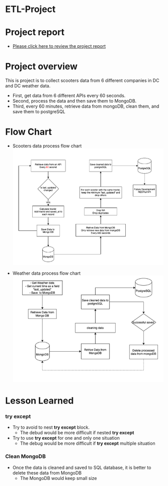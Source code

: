 # ETL-Project

# Project report

- <a href="report.md">Please click here to review the project report</a>

# Project overview

This is project is to collect scooters data from 6 different companies in DC and DC weather data.

- First, get data from 6 different APIs every 60 seconds.
- Second, process the data and then save them to MongoDB.
- Third, every 60 minutes, retrieve data from mongoDB, clean them, and save them to postgreSQL

# Flow Chart

- Scooters data process flow chart
  <img src="images/scooter_data_flow.png" width="1000">

- Weather data process flow chart
  <img src="images/weather_data_flow.png" width="1000">

# Lesson Learned

### try except

- Try to avoid to nest **try except** block.
  - The debud would be more difficult if nested **try except**
- Try to use **try except** for one and only one situation
  - The debug would be more difficult if **try except** multiple situation

### Clean MongoDB

- Once the data is cleaned and saved to SQL database, it is better to delete these data from MongoDB
  - The MongoDB would keep small size
